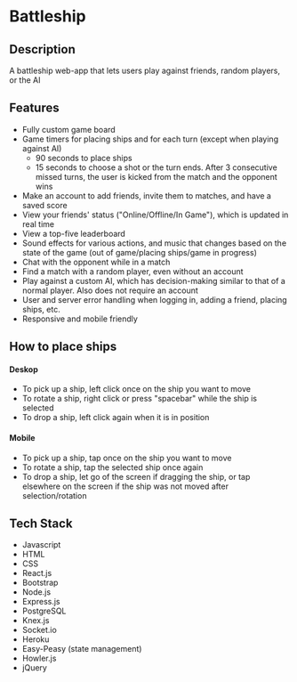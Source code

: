 # Battleship
## Description
A battleship web-app that lets users play against friends, random players, or the AI
## Features
* Fully custom game board
* Game timers for placing ships and for each turn (except when playing against AI)
  * 90 seconds to place ships
  * 15 seconds to choose a shot or the turn ends. After 3 consecutive missed turns, the user is kicked from the match and the opponent wins
* Make an account to add friends, invite them to matches, and have a saved score
* View your friends' status ("Online/Offline/In Game"), which is updated in real time
* View a top-five leaderboard
* Sound effects for various actions, and music that changes based on the state of the game (out of game/placing ships/game in progress)
* Chat with the opponent while in a match
* Find a match with a random player, even without an account
* Play against a custom AI, which has decision-making similar to that of a normal player. Also does not require an account
* User and server error handling when logging in, adding a friend, placing ships, etc.
* Responsive and mobile friendly
## How to place ships
#### Deskop
* To pick up a ship, left click once on the ship you want to move
* To rotate a ship, right click or press "spacebar" while the ship is selected
* To drop a ship, left click again when it is in position
#### Mobile
* To pick up a ship, tap once on the ship you want to move
* To rotate a ship, tap the selected ship once again
* To drop a ship, let go of the screen if dragging the ship, or tap elsewhere on the screen if the ship was not moved after selection/rotation
## Tech Stack
* Javascript
* HTML
* CSS
* React.js
* Bootstrap
* Node.js
* Express.js
* PostgreSQL
* Knex.js
* Socket.io
* Heroku
* Easy-Peasy (state management)
* Howler.js
* jQuery
